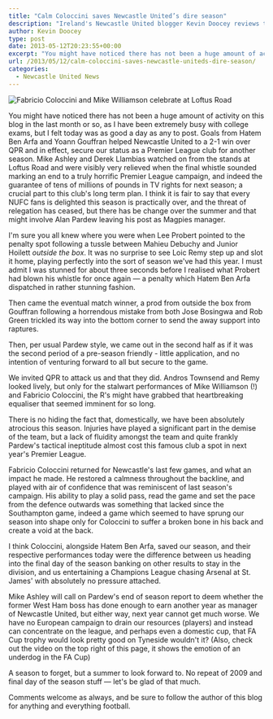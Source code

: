 ```yaml
---
title: "Calm Coloccini saves Newcastle United’s dire season"
description: "Ireland's Newcastle United blogger Kevin Doocey reviews the Magpies 2-1 win over QPR, a Coloccini-inspired win which confirmed Premier League safety."
author: Kevin Doocey
type: post
date: 2013-05-12T20:23:55+00:00
excerpt: "You might have noticed there has not been a huge amount of activity on this blog in the last month or so, as I have been extremely busy with college exams, but I felt today was as good.."
url: /2013/05/12/calm-coloccini-saves-newcastle-uniteds-dire-season/
categories:
  - Newcastle United News
---
```


![Fabricio Coloccini and Mike Williamson celebrate at Loftus Road](https://www.tynetime.com/wp-content/uploads/2013/05/Newcastle-Uniteds-Fabricio-Coloccini-QPR.jpg "Coloccini - His collected performances saved Newcastle from relegation")

You might have noticed there has not been a huge amount of activity on this blog in the last month or so, as I have been extremely busy with college exams, but I felt today was as good a day as any to post. Goals from Hatem Ben Arfa and Yoann Gouffran helped Newcastle United to a 2-1 win over QPR and in effect, secure our status as a Premier League club for another season. Mike Ashley and Derek Llambias watched on from the stands at Loftus Road and were visibly very relieved when the final whistle sounded marking an end to a truly horrific Premier League campaign, and indeed the guarantee of tens of millions of pounds in TV rights for next season; a crucial part to this club's long term plan. I think it is fair to say that every NUFC fans is delighted this season is practically over, and the threat of relegation has ceased, but there has be change over the summer and that might involve Alan Pardew leaving his post as Magpies manager.

I'm sure you all knew where you were when Lee Probert pointed to the penalty spot following a tussle between Mahieu Debuchy and Junior Hoilett *outside the box*. It was no surprise to see Loic Remy step up and slot it home, playing perfectly into the sort of season we've had this year. I must admit I was stunned for about three seconds before I realised what Probert had blown his whistle for once again — a penalty which Hatem Ben Arfa dispatched in rather stunning fashion.

Then came the eventual match winner, a prod from outside the box from Gouffran following a horrendous mistake from both Jose Bosingwa and Rob Green trickled its way into the bottom corner to send the away support into raptures.

Then, per usual Pardew style, we came out in the second half as if it was the second period of a pre-season friendly - little application, and no intention of venturing forward to all but secure to the game.

We invited QPR to attack us and that they did. Andros Townsend and Remy looked lively, but only for the stalwart performances of Mike Williamson (!) and Fabricio Coloccini, the R's might have grabbed that heartbreaking equaliser that seemed imminent for so long.

There is no hiding the fact that, domestically, we have been absolutely atrocious this season. Injuries have played a significant part in the demise of the team, but a lack of fluidity amongst the team and quite frankly Pardew's tactical ineptitude almost cost this famous club a spot in next year's Premier League.

Fabricio Coloccini returned for Newcastle's last few games, and what an impact he made. He restored a calmness throughout the backline, and played with air of confidence that was reminiscent of last season's campaign. His ability to play a solid pass, read the game and set the pace from the defence outwards was something that lacked since the Southampton game, indeed a game which seemed to have sprung our season into shape only for Coloccini to suffer a broken bone in his back and create a void at the back.

I think Coloccini, alongside Hatem Ben Arfa, saved our season, and their respective performances today were the difference between us heading into the final day of the season banking on other results to stay in the division, and us entertaining a Champions League chasing Arsenal at St. James' with absolutely no pressure attached.

Mike Ashley will call on Pardew's end of season report to deem whether the former West Ham boss has done enough to earn another year as manager of Newcastle United, but either way, next year cannot get much worse. We have no European campaign to drain our resources (players) and instead can concentrate on the league, and perhaps even a domestic cup, that FA Cup trophy would look pretty good on Tyneside wouldn't it? (Also, check out the video on the top right of this page, it shows the emotion of an underdog in the FA Cup)

A season to forget, but a summer to look forward to. No repeat of 2009 and final day of the season stuff — let's be glad of that much.

Comments welcome as always, and be sure to follow the author of this blog for anything and everything football.
